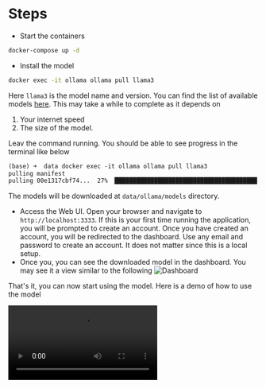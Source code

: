 # Steps

- Start the containers

```bash
docker-compose up -d
```

- Install the model

```bash
docker exec -it ollama ollama pull llama3
```

Here `llama3` is the model name and version. You can find the list of available models [here](https://ollama.com/library). This may take a while to complete as it depends on

1. Your internet speed
2. The size of the model.

Leav the command running. You should be able to see progress in the terminal like below

```txt
(base) ➜  data docker exec -it ollama ollama pull llama3
pulling manifest 
pulling 00e1317cbf74...  27% ▕████████████████████████████████████████                                                                                                              ▏ 1.2 GB/4.7 GB   56 MB/s    1m0s                                                                                                                                                      ▏  71 KB/ 39 GB
```

The models will be downloaded at `data/ollama/models` directory.

- Access the Web UI. Open your browser and navigate to `http://localhost:3333`. If this is your first time running the application, you will be prompted to create an account. Once you have created an account, you will be redirected to the dashboard. Use any email and password to create an account. It does not matter since this is a local setup.
- Once you, you can see the downloaded model in the dashboard. You may see it a view similar to the following
![Dashboard](https://i.imgur.com/aQv7bMn.png)

That's it, you can now start using the model. Here is a demo of how to use the model  

![Imgur](https://i.imgur.com/0QsE8Sf.mp4)  

